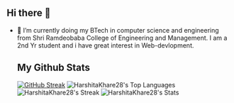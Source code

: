 ## Hi there 👋
- 🌱 I’m currently doing my BTech in computer science and engineering from Shri Ramdeobaba College of Engineering and Management. I am a 2nd Yr student and i have great interest in Web-devlopment.
  ## My Github Stats
  [![GitHub Streak](https://github-readme-streak-stats.herokuapp.com?user=HarshitaKhare28&theme=cobalt&hide_border=true)](https://git.io/streak-stats)
  ![HarshitaKhare28's Top Languages](https://github-readme-stats.vercel.app/api/top-langs/?username=HarshitaKhare28&theme=cobalt&show_icons=true&hide_border=true&layout=compact)
  ![HarshitaKhare28's Streak](https://github-readme-streak-stats.herokuapp.com/?user=HarshitaKhare28&theme=cobalt&hide_border=true)
  ![HarshitaKhare28's Stats](https://github-readme-stats.vercel.app/api?username=HarshitaKhare28&theme=cobalt&show_icons=true&hide_border=true&count_private=true)
<!--
**HarshitaKhare28/HarshitaKhare28** is a ✨ _special_ ✨ repository because its `README.md` (this file) appears on your GitHub profile.

Here are some ideas to get you started:

- 🔭 I’m currently working on ...

- 👯 I’m looking to collaborate on ...
- 🤔 I’m looking for help with ...
- 💬 Ask me about ...
- 📫 How to reach me: ...
- 😄 Pronouns: ...
- ⚡ Fun fact: ...
-->

